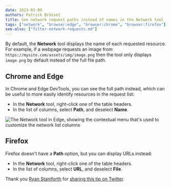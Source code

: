 ```yaml
---
date: 2023-03-09
authors: Patrick Brosset
title: See network request paths instead of names in the Network tool
tags: ["network", "browser:edge", "browser:chrome", "browser:firefox"]
see-also: ["filter-network-requests.md"]
---
```


By default, the **Network** tool displays the name of each requested resource. For example, if a webpage requests an image from `https://mysite.com/assets/img/image.png` then the tool only displays `image.png` by default instead of the full file path.

## Chrome and Edge

In Chrome and Edge DevTools, you can see the full path instead, which can be useful to more easily identify resources in the request list:

* In the **Network** tool, right-click one of the table headers.
* In the list of columns, select **Path**, and deselect **Name**.

![The Network tool in Edge, showing the contextual menu that's used to customize the network list columns](../../assets/img/see-request-path-instead-of-name.png)

## Firefox

Firefox doesn't have a **Path** option, but you can display URLs instead:

* In the **Network** tool, right-click one of the table headers.
* In the list of columns, select **URL**, and deselect **File**.

Thank you [Ryan Staniforth](https://twitter.com/ryanstaniforth/) for [sharing this tip on Twitter](https://twitter.com/ryanstaniforth/status/1633620774744469506).
